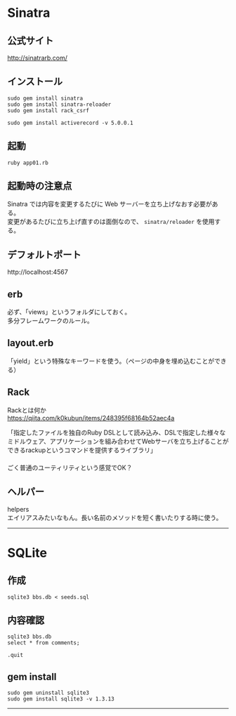 # Sinatra

## 公式サイト
http://sinatrarb.com/


## インストール
```
sudo gem install sinatra
sudo gem install sinatra-reloader
sudo gem install rack_csrf 

sudo gem install activerecord -v 5.0.0.1
```

## 起動
```
ruby app01.rb
```

## 起動時の注意点
Sinatra では内容を変更するたびに Web サーバーを立ち上げなおす必要がある。  
変更があるたびに立ち上げ直すのは面倒なので、
```sinatra/reloader``` を使用する。


## デフォルトポート
http://localhost:4567



## erb
必ず、「views」というフォルダにしておく。  
多分フレームワークのルール。


## layout.erb
「yield」という特殊なキーワードを使う。（ページの中身を埋め込むことができる）

## Rack
Rackとは何か  
https://qiita.com/k0kubun/items/248395f68164b52aec4a  

「指定したファイルを独自のRuby DSLとして読み込み、DSLで指定した様々なミドルウェア、アプリケーションを組み合わせてWebサーバを立ち上げることができるrackupというコマンドを提供するライブラリ」  
　  
ごく普通のユーティリティという感覚でOK？


## ヘルパー
helpers  
エイリアスみたいなもん。長い名前のメソッドを短く書いたりする時に使う。

_______________________________________________________________________________
# SQLite

## 作成
```
sqlite3 bbs.db < seeds.sql
```

## 内容確認
```
sqlite3 bbs.db
select * from comments;

.quit
```

## gem install
```
sudo gem uninstall sqlite3
sudo gem install sqlite3 -v 1.3.13
```
_______________________________________________________________________________


